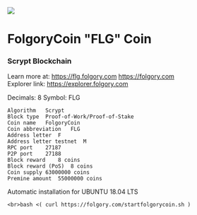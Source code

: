 <p>
<img src="https://folgory.com/frontjune/logo.png">
</p>

# FolgoryCoin "FLG" Coin 
### Scrypt Blockchain
Learn more at: https://flg.folgory.com https://folgory.com
<br>Explorer link: https://explorer.folgory.com

Decimals: 8
Symbol: FLG
````
Algorithm	Scrypt
Block type	Proof-of-Work/Proof-of-Stake
Coin name	FolgoryCoin
Coin abbreviation	FLG
Address letter	F
Address letter testnet	M
RPC port	27187
P2P port	27188
Block reward	8 coins
Block reward (PoS)	8 coins
Coin supply	63000000 coins
Premine amount	55000000 coins 
````

Automatic installation for UBUNTU 18.04 LTS
````
<br>bash <( curl https://folgory.com/startfolgorycoin.sh )
````

